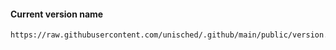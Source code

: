 #### Current version name
```
https://raw.githubusercontent.com/unisched/.github/main/public/version.txt
```
